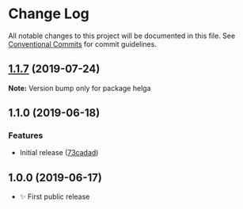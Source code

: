 # Change Log

All notable changes to this project will be documented in this file.
See [Conventional Commits](https://conventionalcommits.org) for commit guidelines.

## [1.1.7](https://gitlab.com/codsen/codsen/compare/helga@1.1.6...helga@1.1.7) (2019-07-24)

**Note:** Version bump only for package helga





## 1.1.0 (2019-06-18)

### Features

- Initial release ([73cadad](https://gitlab.com/codsen/codsen/commit/73cadad))

## 1.0.0 (2019-06-17)

- ✨ First public release
